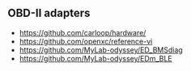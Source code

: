 ## OBD-II adapters

- https://github.com/carloop/hardware/
- https://github.com/openxc/reference-vi
- https://github.com/MyLab-odyssey/ED_BMSdiag
- https://github.com/MyLab-odyssey/EDm_BLE
